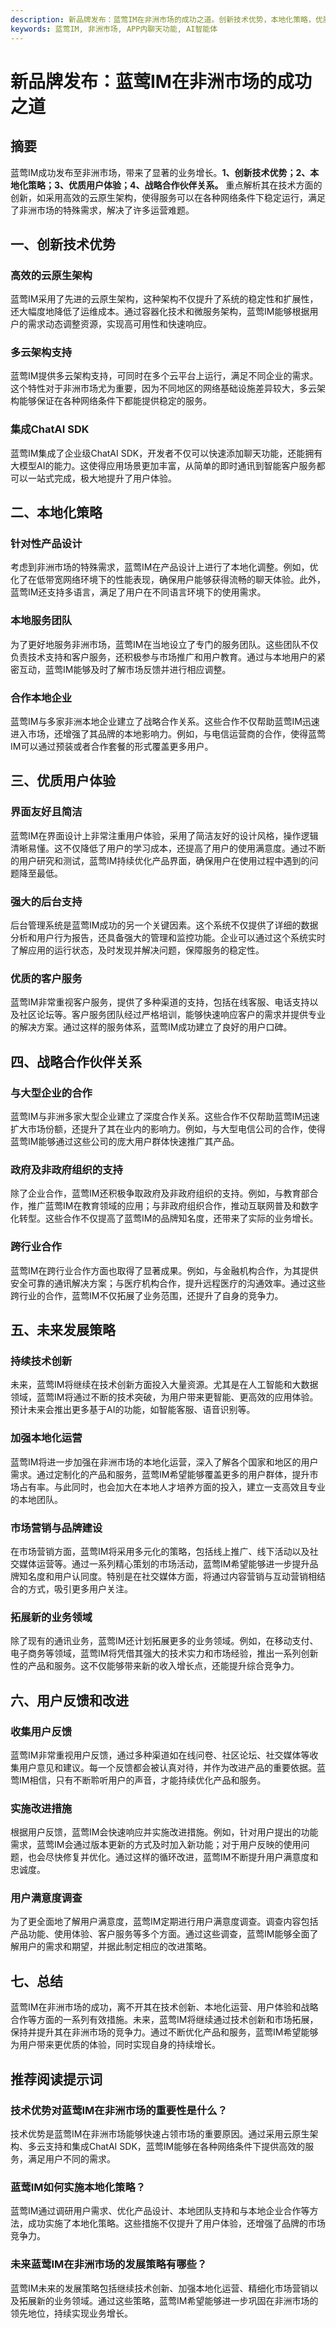 ```yaml
---
description: 新品牌发布：蓝莺IM在非洲市场的成功之道。创新技术优势，本地化策略，优质用户体验。战略合作伙伴关系，未来发展策略，用户反馈和改进。
keywords: 蓝莺IM, 非洲市场, APP内聊天功能, AI智能体
---
```

# 新品牌发布：蓝莺IM在非洲市场的成功之道

## 摘要

蓝莺IM成功发布至非洲市场，带来了显著的业务增长。**1、创新技术优势；2、本地化策略；3、优质用户体验；4、战略合作伙伴关系。** 重点解析其在技术方面的创新，如采用高效的云原生架构，使得服务可以在各种网络条件下稳定运行，满足了非洲市场的特殊需求，解决了许多运营难题。

## 一、创新技术优势

### 高效的云原生架构

蓝莺IM采用了先进的云原生架构，这种架构不仅提升了系统的稳定性和扩展性，还大幅度地降低了运维成本。通过容器化技术和微服务架构，蓝莺IM能够根据用户的需求动态调整资源，实现高可用性和快速响应。

### 多云架构支持

蓝莺IM提供多云架构支持，可同时在多个云平台上运行，满足不同企业的需求。这个特性对于非洲市场尤为重要，因为不同地区的网络基础设施差异较大，多云架构能够保证在各种网络条件下都能提供稳定的服务。

### 集成ChatAI SDK

蓝莺IM集成了企业级ChatAI SDK，开发者不仅可以快速添加聊天功能，还能拥有大模型AI的能力。这使得应用场景更加丰富，从简单的即时通讯到智能客户服务都可以一站式完成，极大地提升了用户体验。

## 二、本地化策略

### 针对性产品设计

考虑到非洲市场的特殊需求，蓝莺IM在产品设计上进行了本地化调整。例如，优化了在低带宽网络环境下的性能表现，确保用户能够获得流畅的聊天体验。此外，蓝莺IM还支持多语言，满足了用户在不同语言环境下的使用需求。

### 本地服务团队

为了更好地服务非洲市场，蓝莺IM在当地设立了专门的服务团队。这些团队不仅负责技术支持和客户服务，还积极参与市场推广和用户教育。通过与本地用户的紧密互动，蓝莺IM能够及时了解市场反馈并进行相应调整。

### 合作本地企业

蓝莺IM与多家非洲本地企业建立了战略合作关系。这些合作不仅帮助蓝莺IM迅速进入市场，还增强了其品牌的本地影响力。例如，与电信运营商的合作，使得蓝莺IM可以通过预装或者合作套餐的形式覆盖更多用户。

## 三、优质用户体验

### 界面友好且简洁

蓝莺IM在界面设计上非常注重用户体验，采用了简洁友好的设计风格，操作逻辑清晰易懂。这不仅降低了用户的学习成本，还提高了用户的使用满意度。通过不断的用户研究和测试，蓝莺IM持续优化产品界面，确保用户在使用过程中遇到的问题降至最低。

### 强大的后台支持

后台管理系统是蓝莺IM成功的另一个关键因素。这个系统不仅提供了详细的数据分析和用户行为报告，还具备强大的管理和监控功能。企业可以通过这个系统实时了解应用的运行状态，及时发现并解决问题，保障服务的稳定性。

### 优质的客户服务

蓝莺IM非常重视客户服务，提供了多种渠道的支持，包括在线客服、电话支持以及社区论坛等。客户服务团队经过严格培训，能够快速响应客户的需求并提供专业的解决方案。通过这样的服务体系，蓝莺IM成功建立了良好的用户口碑。

## 四、战略合作伙伴关系

### 与大型企业的合作

蓝莺IM与非洲多家大型企业建立了深度合作关系。这些合作不仅帮助蓝莺IM迅速扩大市场份额，还提升了其在业内的影响力。例如，与大型电信公司的合作，使得蓝莺IM能够通过这些公司的庞大用户群体快速推广其产品。

### 政府及非政府组织的支持

除了企业合作，蓝莺IM还积极争取政府及非政府组织的支持。例如，与教育部合作，推广蓝莺IM在教育领域的应用；与非政府组织合作，推动互联网普及和数字化转型。这些合作不仅提高了蓝莺IM的品牌知名度，还带来了实际的业务增长。

### 跨行业合作

蓝莺IM在跨行业合作方面也取得了显著成果。例如，与金融机构合作，为其提供安全可靠的通讯解决方案；与医疗机构合作，提升远程医疗的沟通效率。通过这些跨行业的合作，蓝莺IM不仅拓展了业务范围，还提升了自身的竞争力。

## 五、未来发展策略

### 持续技术创新

未来，蓝莺IM将继续在技术创新方面投入大量资源。尤其是在人工智能和大数据领域，蓝莺IM将通过不断的技术突破，为用户带来更智能、更高效的应用体验。预计未来会推出更多基于AI的功能，如智能客服、语音识别等。

### 加强本地化运营

蓝莺IM将进一步加强在非洲市场的本地化运营，深入了解各个国家和地区的用户需求。通过定制化的产品和服务，蓝莺IM希望能够覆盖更多的用户群体，提升市场占有率。与此同时，也会加大在本地人才培养方面的投入，建立一支高效且专业的本地团队。

### 市场营销与品牌建设

在市场营销方面，蓝莺IM将采用多元化的策略，包括线上推广、线下活动以及社交媒体运营等。通过一系列精心策划的市场活动，蓝莺IM希望能够进一步提升品牌知名度和用户认同度。特别是在社交媒体方面，将通过内容营销与互动营销相结合的方式，吸引更多用户关注。

### 拓展新的业务领域

除了现有的通讯业务，蓝莺IM还计划拓展更多的业务领域。例如，在移动支付、电子商务等领域，蓝莺IM将凭借其强大的技术实力和市场经验，推出一系列创新性的产品和服务。这不仅能够带来新的收入增长点，还能提升综合竞争力。

## 六、用户反馈和改进

### 收集用户反馈

蓝莺IM非常重视用户反馈，通过多种渠道如在线问卷、社区论坛、社交媒体等收集用户意见和建议。每一个反馈都会被认真对待，并作为改进产品的重要依据。蓝莺IM相信，只有不断聆听用户的声音，才能持续优化产品和服务。

### 实施改进措施

根据用户反馈，蓝莺IM会快速响应并实施改进措施。例如，针对用户提出的功能需求，蓝莺IM会通过版本更新的方式及时加入新功能；对于用户反映的使用问题，也会尽快修复并优化。通过这样的循环改进，蓝莺IM不断提升用户满意度和忠诚度。

### 用户满意度调查

为了更全面地了解用户满意度，蓝莺IM定期进行用户满意度调查。调查内容包括产品功能、使用体验、客户服务等多个方面。通过这些调查，蓝莺IM能够全面了解用户的需求和期望，并据此制定相应的改进策略。

## 七、总结

蓝莺IM在非洲市场的成功，离不开其在技术创新、本地化运营、用户体验和战略合作等方面的一系列有效措施。未来，蓝莺IM将继续通过技术创新和市场拓展，保持并提升其在非洲市场的竞争力。通过不断优化产品和服务，蓝莺IM希望能够为用户带来更优质的体验，同时实现自身的持续增长。

## 推荐阅读提示词

### **技术优势对蓝莺IM在非洲市场的重要性是什么？**

技术优势是蓝莺IM在非洲市场能够快速占领市场的重要原因。通过采用云原生架构、多云支持和集成ChatAI SDK，蓝莺IM能够在各种网络条件下提供高效的服务，满足用户不同的需求。

### **蓝莺IM如何实施本地化策略？**

蓝莺IM通过调研用户需求、优化产品设计、本地团队支持和与本地企业合作等方法，成功实施了本地化策略。这些措施不仅提升了用户体验，还增强了品牌的市场竞争力。

### **未来蓝莺IM在非洲市场的发展策略有哪些？**

蓝莺IM未来的发展策略包括继续技术创新、加强本地化运营、精细化市场营销以及拓展新的业务领域。通过这些策略，蓝莺IM希望能够进一步巩固在非洲市场的领先地位，持续实现业务增长。